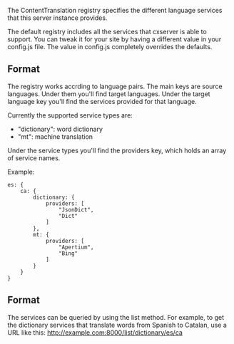 The ContentTranslation registry specifies the different language services
that this server instance provides.

The default registry includes all the services that cxserver is able to support.
You can tweak it for your site by having a different value in your config.js file.
The value in config.js completely overrides the defaults.

Format
------------
The registry works accrding to language pairs. The main keys are source languages.
Under them you'll find target languages. Under the target language key you'll find
the services provided for that language.

Currently the supported service types are:
* "dictionary": word dictionary
* "mt": machine translation

Under the service types you'll find the providers key, which holds
an array of service names.

Example:
```
es: {
	ca: {
		dictionary: {
			providers: [
				"JsonDict",
				"Dict"
			]
		},
		mt: {
			providers: [
				"Apertium",
				"Bing"
			]
		}
	}
}
```

Format
------------
The services can be queried by using the list method. For example,
to get the dictionary services that translate words from Spanish to Catalan,
use a URL like this:
http://example.com:8000/list/dictionary/es/ca
